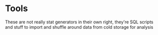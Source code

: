 # Tools

These are not really stat generators in their own right, they're SQL scripts and stuff to import and shuffle around
data from cold storage for analysis
